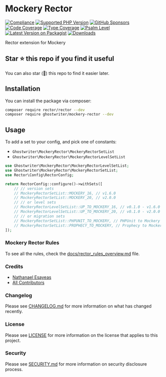 # Mockery Rector

[![Compliance](https://github.com/ghostwriter/mockery-rector/actions/workflows/compliance.yml/badge.svg)](https://github.com/ghostwriter/mockery-rector/actions/workflows/compliance.yml)
[![Supported PHP Version](https://badgen.net/packagist/php/ghostwriter/mockery-rector?color=8892bf)](https://www.php.net/supported-versions)
[![GitHub Sponsors](https://img.shields.io/github/sponsors/ghostwriter?label=Sponsor+@ghostwriter/mockery-rector&logo=GitHub+Sponsors)](https://github.com/sponsors/ghostwriter)
[![Code Coverage](https://codecov.io/gh/ghostwriter/mockery-rector/branch/main/graph/badge.svg)](https://codecov.io/gh/ghostwriter/mockery-rector)
[![Type Coverage](https://shepherd.dev/github/ghostwriter/mockery-rector/coverage.svg)](https://shepherd.dev/github/ghostwriter/mockery-rector)
[![Psalm Level](https://shepherd.dev/github/ghostwriter/mockery-rector/level.svg)](https://psalm.dev/docs/running_psalm/error_levels)
[![Latest Version on Packagist](https://badgen.net/packagist/v/ghostwriter/mockery-rector)](https://packagist.org/packages/ghostwriter/mockery-rector)
[![Downloads](https://badgen.net/packagist/dt/ghostwriter/mockery-rector?color=blue)](https://packagist.org/packages/ghostwriter/mockery-rector)

Rector extension for Mockery

## Star ⭐️ this repo if you find it useful

You can also star (🌟) this repo to find it easier later.

## Installation

You can install the package via composer:

``` bash
composer require rector/rector --dev
composer require ghostwriter/mockery-rector --dev
```

## Usage

To add a set to your config, and pick one of constants:

- `Ghostwriter\MockeryRector\MockeryRectorSetList`
- `Ghostwriter\MockeryRector\MockeryRectorLevelSetList`

```php
use Ghostwriter\MockeryRector\MockeryRectorLevelSetList;
use Ghostwriter\MockeryRector\MockeryRectorSetList;
use Rector\Config\RectorConfig;

return RectorConfig::configure()->withSets([
    // // version sets
    // MockeryRectorSetList::MOCKERY_16, // v1.6.0
    // MockeryRectorSetList::MOCKERY_20, // v2.0.0
    // // or level sets
    // MockeryRectorLevelSetList::UP_TO_MOCKERY_16, // v0.1.0 - v1.6.0
    // MockeryRectorLevelSetList::UP_TO_MOCKERY_20, // v0.1.0 - v2.0.0
    // // or migration sets
    // MockeryRectorSetList::PHPUNIT_TO_MOCKERY, // PHPUnit to Mockery
    // MockeryRectorSetList::PROPHECY_TO_MOCKERY, // Prophecy to Mockery
]);
```

### Mockery Rector Rules

To see all the rules, check the [docs/rector_rules_overview.md](./docs/rector_rules_overview.md) file.

### Credits

- [Nathanael Esayeas](https://github.com/ghostwriter)
- [All Contributors](https://github.com/ghostwriter/mockery-rector/contributors)

### Changelog

Please see [CHANGELOG.md](./CHANGELOG.md) for more information on what has changed recently.

### License

Please see [LICENSE](./LICENSE) for more information on the license that applies to this project.

### Security

Please see [SECURITY.md](./SECURITY.md) for more information on security disclosure process.
